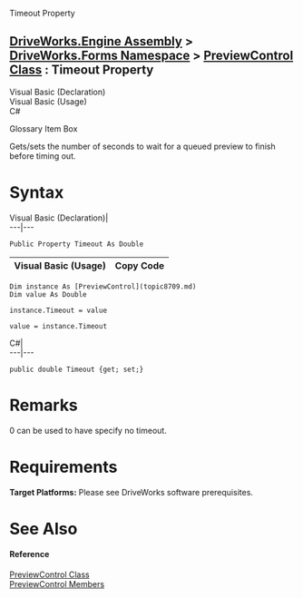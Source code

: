 Timeout Property   
  
[DriveWorks.Engine Assembly](topic2156.md) > [DriveWorks.Forms Namespace](topic7266.md) > [PreviewControl Class](topic8709.md) : Timeout Property  
---  
  
Visual Basic (Declaration)    
Visual Basic (Usage)    
C# 

Glossary Item Box

Gets/sets the number of seconds to wait for a queued preview to finish before timing out. 

# Syntax

Visual Basic (Declaration)|   
---|---  
      
    
    Public Property Timeout As Double  
  
Visual Basic (Usage)| Copy Code  
---|---  
      
    
    Dim instance As [PreviewControl](topic8709.md)
    Dim value As Double
     
    instance.Timeout = value
     
    value = instance.Timeout  
  
C#|   
---|---  
      
    
    public double Timeout {get; set;}  
  
# Remarks

0 can be used to have specify no timeout.

# Requirements

**Target Platforms:** Please see DriveWorks software prerequisites.

# See Also

#### Reference

[PreviewControl Class](topic8709.md)   
[PreviewControl Members](topic8710.md)


